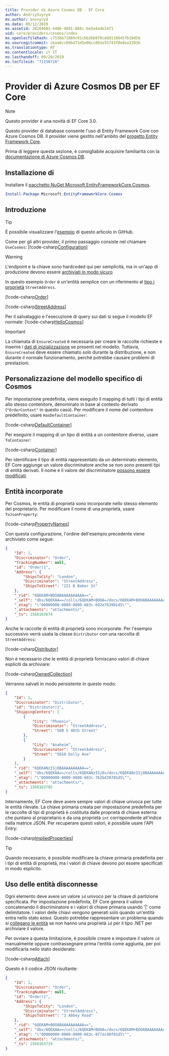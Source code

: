 ```yaml
---
title: Provider di Azure Cosmos DB - EF Core
author: AndriySvyryd
ms.author: ansvyryd
ms.date: 09/12/2019
ms.assetid: 28264681-4486-4891-888c-be5e4ade24f1
uid: core/providers/cosmos/index
ms.openlocfilehash: c753bb71089c91cbb26b970cddd118645fb18d56
ms.sourcegitcommit: cbaa6cc89bd71d5e0bcc891e55743f0e8ea3393b
ms.translationtype: HT
ms.contentlocale: it-IT
ms.lasthandoff: 09/20/2019
ms.locfileid: "71150728"
---
```

# <a name="ef-core-azure-cosmos-db-provider"></a>Provider di Azure Cosmos DB per EF Core

>[!NOTE]
> Questo provider è una novità di EF Core 3.0.

Questo provider di database consente l'uso di Entity Framework Core con Azure Cosmos DB. Il provider viene gestito nell'ambito del [progetto Entity Framework Core](https://github.com/aspnet/EntityFrameworkCore).

Prima di leggere questa sezione, è consigliabile acquisire familiarità con la [documentazione di Azure Cosmos DB](https://docs.microsoft.com/en-us/azure/cosmos-db/introduction).

## <a name="install"></a>Installazione di

Installare il [pacchetto NuGet Microsoft.EntityFrameworkCore.Cosmos](https://www.nuget.org/packages/Microsoft.EntityFrameworkCore.Cosmos/).

``` powershell
Install-Package Microsoft.EntityFrameworkCore.Cosmos
```

## <a name="get-started"></a>Introduzione

> [!TIP]  
> È possibile visualizzare l'[esempio](https://github.com/aspnet/EntityFramework.Docs/tree/master/samples/core/Cosmos) di questo articolo in GitHub.

Come per gli altri provider, il primo passaggio consiste nel chiamare `UseCosmos`: [!code-csharp[Configuration](../../../../samples/core/Cosmos/ModelBuilding/OrderContext.cs?name=Configuration)]

> [!WARNING]
> L'endpoint e la chiave sono hardcoded qui per semplicità, ma in un'app di produzione devono essere [archiviati in modo sicuro](https://docs.microsoft.com/aspnet/core/security/app-secrets#secret-manager)

In questo esempio `Order` è un'entità semplice con un riferimento al [tipo i proprietà](../../modeling/owned-entities.md) `StreetAddress`.

[!code-csharp[Order](../../../../samples/core/Cosmos/ModelBuilding/Order.cs?name=Order)]

[!code-csharp[StreetAddress](../../../../samples/core/Cosmos/ModelBuilding/StreetAddress.cs?name=StreetAddress)]

Per il salvataggio e l'esecuzione di query sui dati si segue il modello EF normale: [!code-csharp[HelloCosmos](../../../../samples/core/Cosmos/ModelBuilding/Sample.cs?name=HelloCosmos)]

> [!IMPORTANT]
> La chiamata di `EnsureCreated` è necessaria per creare le raccolte richieste e inserire i [dati di inizializzazione](../../modeling/data-seeding.md) se presenti nel modello. Tuttavia, `EnsureCreated` deve essere chiamato solo durante la distribuzione, e non durante il normale funzionamento, perché potrebbe causare problemi di prestazioni.

## <a name="cosmos-specific-model-customization"></a>Personalizzazione del modello specifico di Cosmos

Per impostazione predefinita, viene eseguito il mapping di tutti i tipi di entità allo stesso contenitore, denominato in base al contesto derivato (`"OrderContext"` in questo caso). Per modificare il nome del contenitore predefinito, usare `HasDefaultContainer`:

[!code-csharp[DefaultContainer](../../../../samples/core/Cosmos/ModelBuilding/OrderContext.cs?name=DefaultContainer)]

Per eseguire il mapping di un tipo di entità a un contenitore diverso, usare `ToContainer`:

[!code-csharp[Container](../../../../samples/core/Cosmos/ModelBuilding/OrderContext.cs?name=Container)]

Per identificare il tipo di entità rappresentato da un determinato elemento, EF Core aggiunge un valore discriminatore anche se non sono presenti tipi di entità derivati. Il nome e il valore del discriminatore [possono essere modificati](../../modeling/inheritance.md).

## <a name="embedded-entities"></a>Entità incorporate

Per Cosmos, le entità di proprietà sono incorporate nello stesso elemento del proprietario. Per modificare il nome di una proprietà, usare `ToJsonProperty`:

[!code-csharp[PropertyNames](../../../../samples/core/Cosmos/ModelBuilding/OrderContext.cs?name=PropertyNames)]

Con questa configurazione, l'ordine dell'esempio precedente viene archiviato come segue:

``` json
{
    "Id": 1,
    "Discriminator": "Order",
    "TrackingNumber": null,
    "id": "Order|1",
    "Address": {
        "ShipsToCity": "London",
        "Discriminator": "StreetAddress",
        "ShipsToStreet": "221 B Baker St"
    },
    "_rid": "6QEKAM+BOOABAAAAAAAAAA==",
    "_self": "dbs/6QEKAA==/colls/6QEKAM+BOOA=/docs/6QEKAM+BOOABAAAAAAAAAA==/",
    "_etag": "\"00000000-0000-0000-683c-692e763901d5\"",
    "_attachments": "attachments/",
    "_ts": 1568163674
}
```

Anche le raccolte di entità di proprietà sono incorporate. Per l'esempio successivo verrà usata la classe `Distributor` con una raccolta di `StreetAddress`:

[!code-csharp[Distributor](../../../../samples/core/Cosmos/ModelBuilding/Distributor.cs?name=Distributor)]

Non è necessario che le entità di proprietà forniscano valori di chiave espliciti da archiviare:

[!code-csharp[OwnedCollection](../../../../samples/core/Cosmos/ModelBuilding/Sample.cs?name=OwnedCollection)]

Verranno salvati in modo persistente in questo modo:

``` json
{
    "Id": 1,
    "Discriminator": "Distributor",
    "id": "Distributor|1",
    "ShippingCenters": [
        {
            "City": "Phoenix",
            "Discriminator": "StreetAddress",
            "Street": "500 S 48th Street"
        },
        {
            "City": "Anaheim",
            "Discriminator": "StreetAddress",
            "Street": "5650 Dolly Ave"
        }
    ],
    "_rid": "6QEKANzISj0BAAAAAAAAAA==",
    "_self": "dbs/6QEKAA==/colls/6QEKANzISj0=/docs/6QEKANzISj0BAAAAAAAAAA==/",
    "_etag": "\"00000000-0000-0000-683c-7b2b439701d5\"",
    "_attachments": "attachments/",
    "_ts": 1568163705
}
```

Internamente, EF Core deve avere sempre valori di chiave univoca per tutte le entità rilevate. La chiave primaria creata per impostazione predefinita per le raccolte di tipi di proprietà è costituita dalle proprietà di chiave esterna che puntano al proprietario e da una proprietà `int` corrispondente all'indice nella matrice JSON. Per recuperare questi valori, è possibile usare l'API Entry:

[!code-csharp[ImpliedProperties](../../../../samples/core/Cosmos/ModelBuilding/Sample.cs?name=ImpliedProperties)]

> [!TIP]
> Quando necessario, è possibile modificare la chiave primaria predefinita per i tipi di entità di proprietà, ma i valori di chiave devono poi essere specificati in modo esplicito.

## <a name="working-with-disconnected-entities"></a>Uso delle entità disconnesse

Ogni elemento deve avere un valore `id` univoco per la chiave di partizione specificata. Per impostazione predefinita, EF Core genera il valore concatenando il discriminatore e i valori di chiave primaria usando '|' come delimitatore. I valori delle chiavi vengono generati solo quando un'entità entra nello stato `Added`. Questo potrebbe rappresentare un problema quando si [collegano le entità](../../saving/disconnected-entities.md) se non hanno una proprietà `id` per il tipo .NET per archiviare il valore.

Per ovviare a questa limitazione, è possibile creare e impostare il valore `id` manualmente oppure contrassegnare prima l'entità come aggiunta, per poi modificarla nello stato desiderato:

[!code-csharp[Attach](../../../../samples/core/Cosmos/ModelBuilding/Sample.cs?highlight=4&name=Attach)]

Questo è il codice JSON risultante:

``` json
{
    "Id": 1,
    "Discriminator": "Order",
    "TrackingNumber": null,
    "id": "Order|1",
    "Address": {
        "ShipsToCity": "London",
        "Discriminator": "StreetAddress",
        "ShipsToStreet": "3 Abbey Road"
    },
    "_rid": "6QEKAM+BOOABAAAAAAAAAA==",
    "_self": "dbs/6QEKAA==/colls/6QEKAM+BOOA=/docs/6QEKAM+BOOABAAAAAAAAAA==/",
    "_etag": "\"00000000-0000-0000-683c-8f7ac48f01d5\"",
    "_attachments": "attachments/",
    "_ts": 1568163739
}
```